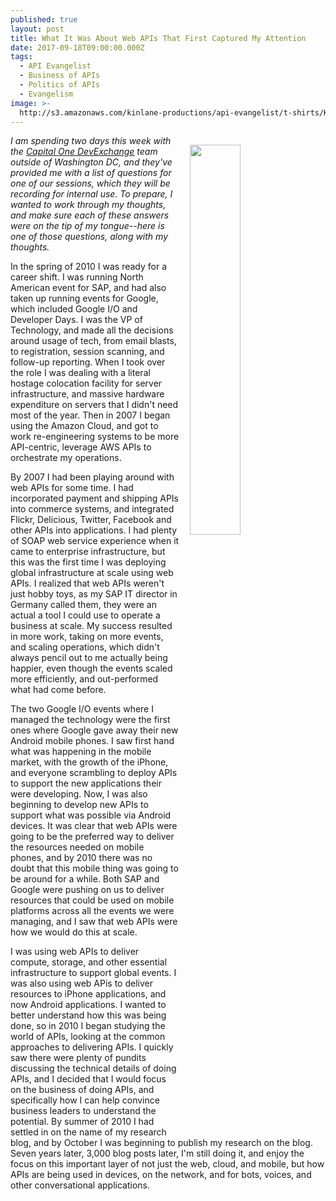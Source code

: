 ```yaml
---
published: true
layout: post
title: What It Was About Web APIs That First Captured My Attention
date: 2017-09-18T09:00:00.000Z
tags:
  - API Evangelist
  - Business of APIs
  - Politics of APIs
  - Evangelism
image: >-
  http://s3.amazonaws.com/kinlane-productions/api-evangelist/t-shirts/KL_InApiWeTrust-1000.png
---
```

<p><img src="http://s3.amazonaws.com/kinlane-productions/api-evangelist/t-shirts/KL_InApiWeTrust-1000.png" align="right" width="40%" style="padding: 15px;" /></p>  
  
_I am spending two days this week with the [Capital One DevExchange](https://developer.capitalone.com/) team outside of Washington DC, and they've provided me with a list of questions for one of our sessions, which they will be recording for internal use. To prepare, I wanted to work through my thoughts, and make sure each of these answers were on the tip of my tongue--here is one of those questions, along with my thoughts._

In the spring of 2010 I was ready for a career shift. I was running North American event for SAP, and had also taken up running events for Google, which included Google I/O and Developer Days. I was the VP of Technology, and made all the decisions around usage of tech, from email blasts, to registration, session scanning, and follow-up reporting. When I took over the role I was dealing with a literal hostage colocation facility for server infrastructure, and massive hardware expenditure on servers that I didn't need most of the year. Then in 2007 I began using the Amazon Cloud, and got to work re-engineering systems to be more API-centric, leverage AWS APIs to orchestrate my operations. 

By 2007 I had been playing around with web APIs for some time. I had incorporated payment and shipping APIs into commerce systems, and integrated Flickr, Delicious, Twitter, Facebook and other APIs into applications. I had plenty of SOAP web service experience when it came to enterprise infrastructure, but this was the first time I was deploying global infrastructure at scale using web APIs. I realized that web APIs weren't just hobby toys, as my SAP IT director in Germany called them, they were an actual a tool I could use to operate a business at scale. My success resulted in more work, taking on more events, and scaling operations, which didn't always pencil out to me actually being happier, even though the events scaled more efficiently, and out-performed what had come before. 

The two Google I/O events where I managed the technology were the first ones where Google gave away their new Android mobile phones. I saw first hand what was happening in the mobile market, with the growth of the iPhone, and everyone scrambling to deploy APIs to support the new applications their were developing. Now, I was also beginning to develop new APIs to support what was possible via Android devices. It was clear that web APIs were going to be the preferred way to deliver the resources needed on mobile phones, and by 2010 there was no doubt that this mobile thing was going to be around for a while. Both SAP and Google were pushing on us to deliver resources that could be used on mobile platforms across all the events we were managing, and I saw that web APIs were how we would do this at scale.

I was using web APIs to deliver compute, storage, and other essential infrastructure to support global events. I was also using web APis to deliver resources to iPhone applications, and now Android applications. I wanted to better understand how this was being done, so in 2010 I began studying the world of APIs, looking at the common approaches to delivering APIs. I quickly saw there were plenty of pundits discussing the technical details of doing APIs, and I decided that I would focus on the business of doing APIs, and specifically how I can help convince business leaders to understand the potential. By summer of 2010 I had settled in on the name of my research blog, and by October I was beginning to publish my research on the blog. Seven years later, 3,000 blog posts later, I'm still doing it, and enjoy the focus on this important layer of not just the web, cloud, and mobile, but how APIs are being used in devices, on the network, and for bots, voices, and other conversational applications.


